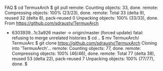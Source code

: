 FAQ
$ cd TermuxArch
$ git pull
remote: Counting objects: 33, done.
remote: Compressing objects: 100% (23/23), done.
remote: Total 33 (delta 9), reused 32 (delta 8), pack-reused 0
Unpacking objects: 100% (33/33), done.
From https://github.com/sdrausty/TermuxArch
 + 6303939...1c3a926 master     -> origin/master  (forced update)
fatal: refusing to merge unrelated histories
$ cd ..
$ mv TermuxArch/ TermuxArc
$ git clone https://github.com/sdrausty/TermuxArch
Cloning into 'TermuxArch'...
remote: Counting objects: 77, done.
remote: Compressing objects: 100% (46/46), done.
remote: Total 77 (delta 38), reused 53 (delta 22), pack-reused 7
Unpacking objects: 100% (77/77), done.
$
